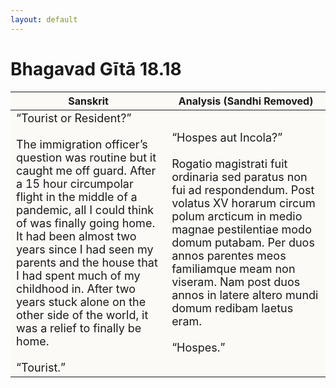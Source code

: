 ```yaml
---
layout: default
---
```

<!---
Text can be **bold**, _italic_, or ~~strikethrough~~.

[Link to another page](./another-page.html)

There should be whitespace between paragraphs.

There should be whitespace between paragraphs. We recommend including a README, or a file with information about your project.
--->

# Bhagavad Gītā 18.18

<style>
table {
  border-collapse: collapse;
  border-style: hidden;
}
th {
  background: #FBFAF7;
}
td {
  font-size: 18px;
  background: #FBFAF7;
  border: 0px solid black;
}
div.move {
  font-size: 25px;
}
</style>

| Sanskrit | Analysis (Sandhi Removed) |
|-|-|
| “Tourist or Resident?”<br><br>The immigration officer’s question was routine but it caught me off guard. After a 15 hour circumpolar flight in the middle of a pandemic, all I could think of was finally going home. It had been almost two years since I had seen my parents and the house that I had spent much of my childhood in. After two years stuck alone on the other side of the world, it was a relief to finally be home.<br><br>“Tourist.”  | “Hospes aut Incola?”<br><br>Rogatio magistrati fuit ordinaria sed paratus non fui ad respondendum. Post volatus XV horarum circum polum arcticum in medio magnae pestilentiae modo domum putabam. Per duos annos parentes meos familiamque meam non viseram. Nam post duos annos in latere altero mundi domum redibam laetus eram. <br><br> “Hospes.” |

